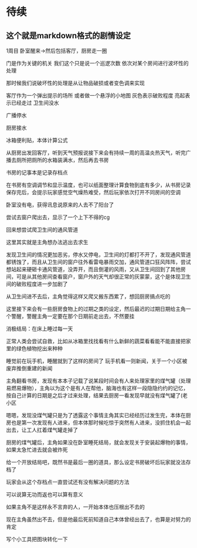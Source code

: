 # 待续

## 这个就是markdown格式的剧情设定

1周目
卧室醒来->然后包括客厅，厨房走一圈


门是作为关键的机关
我们这个只是说一个巡逻次数
依次对某个房间进行波坏性的处理

那时候我们说破坏性的处理是从让物品破损或者变色调来实现

客厅作为一个弹出提示的场所
或者做一个悬浮的小地图
灰色表示破败程度
亮起表示已经走过
卫生间没水

广播停水

厨房接水

冰箱便利贴，本体计算公式

从厨房出发回客厅，听到天气预报说接下来会有持续一周的高温炎热天气，听完广播去厕所把厕所的水箱装满水，然后再去书房

书房的记事本是记录存档点


在书房有空调调节和显示温度，也可以纸面整理计算食物到底有多少，从书房记录保存完后，会提示玩家感觉空气燥热难受，然后玩家依次打开不同房间的空调

卧室没有电，获得讯息说原来的人去不了阳台了

尝试去窗户爬出去，显示了一个上下不得的cg

回来想尝试爬卫生间的通风管道

这里其实就是主角想办法逃出去求生

发现卫生间的情况更加恶劣，停水又停电，卫生间的灯都打不开了，发现通风管道都锈蚀了，而且从卫生间的窗户往外看雷电暴雨交加，通风管道口狂风阵阵，尝试想站起来硬砸卡通风管道，没弄开，而且倒灌的风雨，又从卫生间回到了其他房间，可是从其他房间查看窗户，窗户外的天气却很正常的灰蒙蒙，这个是体现卫生间的破败程度进一步加剧了

从卫生间进不去后，主角觉得这样又爬又搬东西累了，想回厨房搞点吃的

这里接下来会有一些厨房食物上的过期之类的设定，然后最迟的过期日期给主角一个警醒，警醒主角一定要在那个日期前走出去，不然要挂

消极结局：在床上睡过每一天

正常人类会尝试自救，比如从冰箱里找找看有什么新鲜的蔬菜看看能不能直接把家里的绿色植物挖出来种种

睡觉前在玩手机，睡醒就到了这样的房间了
玩手机看一则新闻，关于一个小区被废弃推倒重建的新闻

主角翻看书房，发现有本本子记载了说某段时间会有人来处理家里的煤气罐（处理易燃易爆物），主角以为这个是有人在帮他，脑海也有这样一段隐隐约约的记忆，按自己计算的日期是之后才过来处理，结果去厨房一看发现早就没有煤气罐了(老小区

嗯嗯，发现没煤气罐只是为了透露这个事情主角其实已经经历过发生完，本体在厨房也是第一次发现有人进来，但本体那时候吃惊于突然有人进来，没抓住机会一起出去，让工人扛着煤气罐走掉了

厨房的煤气罐后，主角如果没在卧室睡死结局，就会发现关于安装起爆物的事情，如果太急忙进去就会被炸死

给一个开放结局吧，既然书是最后一圈的道具，那么设定书房破坏后玩家就没法存档了

玩家会从这个存档点一直尝试还有没有解决问题的方法

可以说算无功而返也可以算有意义

如果主角不是这样永不言弃的人，一开始本体也压根出不去的

现在主角虽然出不去，但是他最后死前知道自己本体曾经出去了，也算是对努力的肯定


写个小工具把图块转化一下
